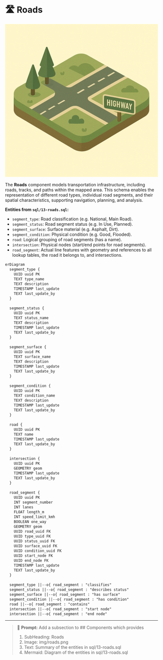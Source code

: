 # 🛣️ Roads

![Roads](../img/roads.png)

The **Roads** component models transportation infrastructure, including roads, tracks, and paths within the mapped area. This schema enables the representation of different road types, individual road segments, and their spatial characteristics, supporting navigation, planning, and analysis.

**Entities from `sql/13-roads.sql`:**

- `segment_type`: Road classification (e.g. National, Main Road).
- `segment_status`: Road segment status (e.g. In Use, Planned).
- `segment_surface`: Surface material (e.g. Asphalt, Dirt).
- `segment_condition`: Physical condition (e.g. Good, Flooded).
- `road`: Logical grouping of road segments (has a name).
- `intersection`: Physical nodes (start/end points for road segments).
- `road_segment`: Actual line features with geometry and references to all lookup tables, the road it belongs to, and intersections.

```mermaid
erDiagram
  segment_type {
    UUID uuid PK
    TEXT type_name
    TEXT description
    TIMESTAMP last_update
    TEXT last_update_by
  }

  segment_status {
    UUID uuid PK
    TEXT status_name
    TEXT description
    TIMESTAMP last_update
    TEXT last_update_by
  }

  segment_surface {
    UUID uuid PK
    TEXT surface_name
    TEXT description
    TIMESTAMP last_update
    TEXT last_update_by
  }

  segment_condition {
    UUID uuid PK
    TEXT condition_name
    TEXT description
    TIMESTAMP last_update
    TEXT last_update_by
  }

  road {
    UUID uuid PK
    TEXT name
    TIMESTAMP last_update
    TEXT last_update_by
  }

  intersection {
    UUID uuid PK
    GEOMETRY geom
    TIMESTAMP last_update
    TEXT last_update_by
  }

  road_segment {
    UUID uuid PK
    INT segment_number
    INT lanes
    FLOAT length_m
    INT speed_limit_kmh
    BOOLEAN one_way
    GEOMETRY geom
    UUID road_uuid FK
    UUID type_uuid FK
    UUID status_uuid FK
    UUID surface_uuid FK
    UUID condition_uuid FK
    UUID start_node FK
    UUID end_node FK
    TIMESTAMP last_update
    TEXT last_update_by
  }

  segment_type ||--o{ road_segment : "classifies"
  segment_status ||--o{ road_segment : "describes status"
  segment_surface ||--o{ road_segment : "has surface"
  segment_condition ||--o{ road_segment : "has condition"
  road ||--o{ road_segment : "contains"
  intersection ||--o{ road_segment : "start node"
  intersection ||--o{ road_segment : "end node"
```

---

> 🤖 **Prompt:** Add a subsection to ## Components which provides
>
> 1. SubHeading: Roads
> 2. Image: img/roads.png
> 3. Text: Summary of the entities in sql/13-roads.sql
> 4. Mermaid: Diagram of the entities in sql/13-roads.sql
